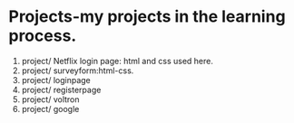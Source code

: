 # Projects-my projects in the learning process.
1. project/ Netflix login page: html and css used here.
2. project/ surveyform:html-css.
3. project/ loginpage
4. project/ registerpage
5. project/ voltron
6. project/ google

